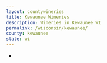 ```yaml
---
layout: countywineries
title: Kewaunee Wineries
description: Wineries in Kewaunee WI
permalink: /wisconsin/kewaunee/
county: kewaunee
state: wi
---
```

-
